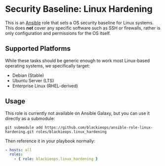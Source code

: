 # Security Baseline: Linux Hardening

This is an [Ansible][a] role that sets a OS security baseline for Linux
systems. This does **not** cover any specific software such as SSH or
firewalls, rather is only configuration and permissions for the OS itself.

[a]: https://ansible.com

## Supported Platforms

While these tasks should be generic enough to work most Linux-based operating
systems, we specifically target:

* Debian (Stable)
* Ubuntu Server (LTS)
* Enterprise Linux (RHEL-derived)

## Usage

This role is currently not available on Ansible Galaxy, but you can use it
directly as a submodule:

```
git submodule add https://github.com/blackieops/ansible-role-linux-hardening.git roles/blackieops.linux_hardening
```

Then reference it in your playbook normally:

```yaml
- hosts: all
  roles:
    - { role: blackieops.linux_hardening }
```
